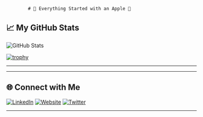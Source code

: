             # 🍏 Everything Started with an Apple 🍏



## 📈 My GitHub Stats

![GitHub Stats](https://github-readme-stats.vercel.app/api?username=tr4m0ryp&show_icons=true&theme=radical)

[![trophy](https://github-profile-trophy.vercel.app/?username=tr4m0ryp&theme=onedark)](https://github.com/ryo-ma/github-profile-trophy)

---

---

## 🌐 Connect with Me

[![LinkedIn](https://img.shields.io/badge/LinkedIn-0077B5?style=for-the-badge&logo=linkedin&logoColor=white)](https://www.linkedin.com/in/YourProfile)
[![Website](https://img.shields.io/badge/Website-FF7139?style=for-the-badge&logo=firefox&logoColor=white)](https://www.yourwebsite.com)
[![Twitter](https://img.shields.io/badge/Twitter-1DA1F2?style=for-the-badge&logo=twitter&logoColor=white)](https://twitter.com/YourTwitter)

---
